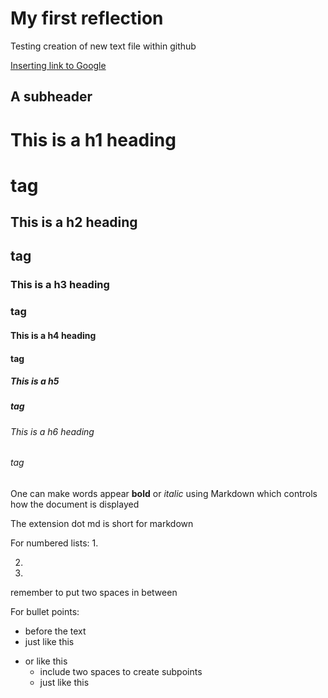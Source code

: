 # My first reflection 

Testing creation of new text file within github

[Inserting link to Google](http://google.com)

## A subheader

# This is a h1 heading <h1> tag
  
  ## This is a h2 heading <h2> tag
  
  ### This is a h3 heading <h3> tag
  
  #### This is a h4 heading <h4> tag
  
  ##### This is a h5 <h5> tag
  
  ###### This is a h6 heading <h6> tag
  
  One can make words appear **bold** or *italic* using Markdown which controls how the document is displayed
  
  The extension dot md is short for markdown 
  
  For numbered lists:
  1.
  
  2.
  
  3.
  
  remember to put two spaces in between
  
  For bullet points:
  * before the text
  * just like this 
  - or like this
    - include two spaces to create subpoints
    - just like this 
